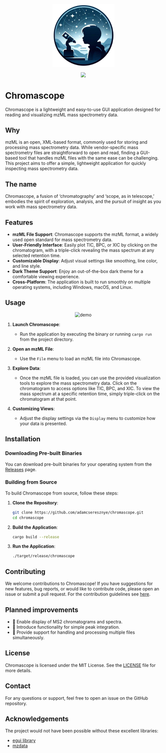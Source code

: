 <p align="center">
<img src="assets/original_icons/logo1.png" alt="Chromascope logo" width="200" />
</p>

<p align="center">
<a target="_blank" href="https://adamcseresznye.github.io/chromascope/docs/chromascope/index.html" title="Documentation"><img src="https://img.shields.io/badge/README-Documentation-green.svg"></a>
</p>

# Chromascope

Chromascope is a lightweight and easy-to-use GUI application designed for reading and visualizing mzML mass spectrometry data.

## Why

mzML is an open, XML-based format, commonly used for storing and processing mass spectrometry data. While vendor-specific mass spectrometry files are straightforward to open and read, finding a GUI-based tool that handles mzML files with the same ease can be challenging. This project aims to offer a simple, lightweight application for quickly inspecting mass spectrometry data.

## The name

Chromascope, a fusion of ‘chromatography’ and ‘scope, as in telescope,’ embodies the spirit of exploration, analysis, and the pursuit of insight as you work with mass spectrometry data.

## Features

- **mzML File Support**: Chromascope supports the mzML format, a widely used open standard for mass spectrometry data.
- **User-Friendly Interface**: Easily plot TIC, BPC, or XIC by clicking on the chromatogram, with a triple-click revealing the mass spectrum at any selected retention time.
- **Customizable Display**: Adjust visual settings like smoothing, line color, and line style.
- **Dark Theme Support**: Enjoy an out-of-the-box dark theme for a comfortable viewing experience.
- **Cross-Platform**: The application is built to run smoothly on multiple operating systems, including Windows, macOS, and Linux.

## Usage

<p align="center">
<img src="assets/demo.gif" alt="demo" width="900" />
</p>

1. **Launch Chromascope**:
   - Run the application by executing the binary or running `cargo run` from the project directory.

2. **Open an mzML File**:
   - Use the `File` menu to load an mzML file into Chromascope.

3. **Explore Data**:
   - Once the mzML file is loaded, you can use the provided visualization tools to explore the mass spectrometry data. Click on the chromatogram to access options like TIC, BPC, and XIC. To view the mass spectrum at a specific retention time, simply triple-click on the chromatogram at that point.

4. **Customizing Views**:
   - Adjust the display settings via the `Display` menu to customize how your data is presented.

## Installation

### Downloading Pre-built Binaries

You can download pre-built binaries for your operating system from the [Releases](https://github.com/adamcseresznye/chromascope/releases) page.


### Building from Source

To build Chromascope from source, follow these steps:

1. **Clone the Repository**:
   ```bash
   git clone https://github.com/adamcseresznye/chromascope.git
   cd chromascope
   ```

2. **Build the Application**:
   ```bash
   cargo build --release
   ```

3. **Run the Application**:
   ```bash
   ./target/release/chromascope
   ```

## Contributing

We welcome contributions to Chromascope! If you have suggestions for new features, bug reports, or would like to contribute code, please open an issue or submit a pull request. For the contribution guidelines see [here](https://github.com/adamcseresznye/chromascope/blob/main/.github/CONTRIBUTING.md).

## Planned improvements
- 🚧 Enable display of MS2 chromatograms and spectra.
- 🚧 Introduce functionality for simple peak integration.
- 🚧 Provide support for handling and processing multiple files simultaneously.

## License

Chromascope is licensed under the MIT License. See the [LICENSE](https://github.com/adamcseresznye/chromascope/blob/main/LICENSE-MIT) file for more details.

## Contact

For any questions or support, feel free to open an issue on the GitHub repository.

## Acknowledgements

The project would not have been possible without these excellent libraries:
- [egui library](https://github.com/emilk/egui) 
- [mzdata](https://github.com/mobiusklein/mzdata)
